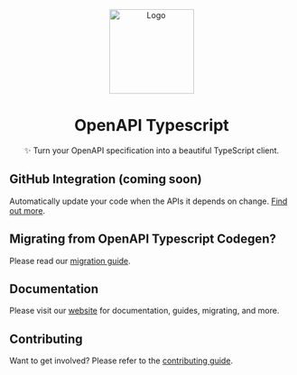 <div align="center">
    <img width="150" height="150" src="https://heyapi.vercel.app/logo.png" alt="Logo">
    <h1 align="center"><b>OpenAPI Typescript</b></h1>
    <p align="center">✨ Turn your OpenAPI specification into a beautiful TypeScript client.</p>
</div>

## GitHub Integration (coming soon)

Automatically update your code when the APIs it depends on change. [Find out more](https://heyapi.vercel.app/openapi-ts/integrations.html).

## Migrating from OpenAPI Typescript Codegen?

Please read our [migration guide](https://heyapi.vercel.app/openapi-ts/migrating.html#openapi-typescript-codegen).

## Documentation

Please visit our [website](https://heyapi.vercel.app/) for documentation, guides, migrating, and more.

## Contributing

Want to get involved? Please refer to the [contributing guide](https://heyapi.vercel.app/contributing.html).
